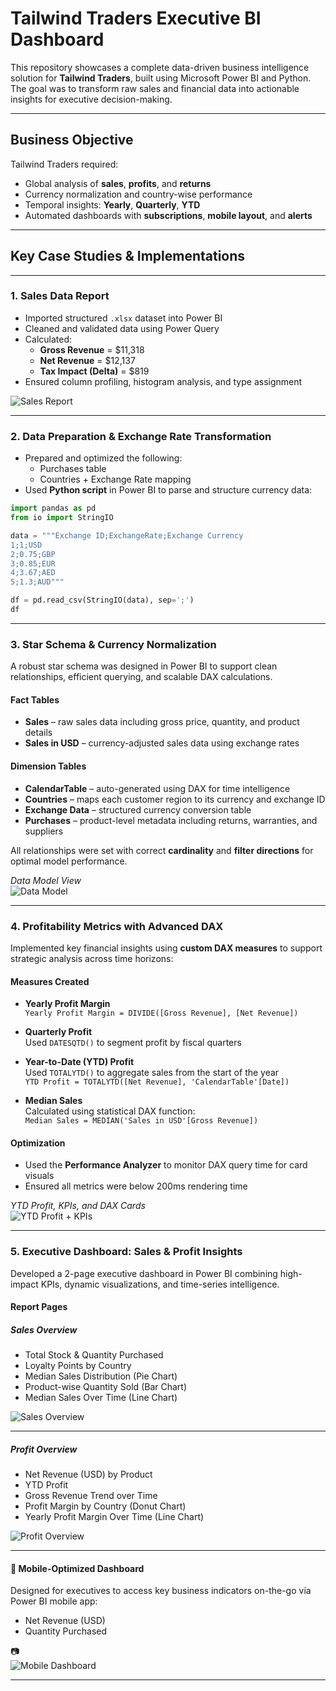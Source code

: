 # Tailwind Traders Executive BI Dashboard 

This repository showcases a complete data-driven business intelligence solution for **Tailwind Traders**, built using Microsoft Power BI and Python. The goal was to transform raw sales and financial data into actionable insights for executive decision-making.

---

##  Business Objective

Tailwind Traders required:
- Global analysis of **sales**, **profits**, and **returns**
- Currency normalization and country-wise performance
- Temporal insights: **Yearly**, **Quarterly**, **YTD**
- Automated dashboards with **subscriptions**, **mobile layout**, and **alerts**

---

## Key Case Studies & Implementations

---

### 1. **Sales Data Report**

- Imported structured `.xlsx` dataset into Power BI
- Cleaned and validated data using Power Query
- Calculated:
  - **Gross Revenue** = \$11,318
  - **Net Revenue** = \$12,137
  - **Tax Impact (Delta)** = \$819
- Ensured column profiling, histogram analysis, and type assignment

  
![Sales Report](assets/sales_report.png)

---

### 2. **Data Preparation & Exchange Rate Transformation**

- Prepared and optimized the following:
  - Purchases table
  - Countries + Exchange Rate mapping
- Used **Python script** in Power BI to parse and structure currency data:

```python
import pandas as pd
from io import StringIO

data = """Exchange ID;ExchangeRate;Exchange Currency
1;1;USD
2;0.75;GBP
3;0.85;EUR
4;3.67;AED
5;1.3;AUD"""

df = pd.read_csv(StringIO(data), sep=';')
df
```
---

### 3. **Star Schema & Currency Normalization**

A robust star schema was designed in Power BI to support clean relationships, efficient querying, and scalable DAX calculations.

####  Fact Tables
- **Sales** – raw sales data including gross price, quantity, and product details
- **Sales in USD** – currency-adjusted sales data using exchange rates

####  Dimension Tables
- **CalendarTable** – auto-generated using DAX for time intelligence
- **Countries** – maps each customer region to its currency and exchange ID
- **Exchange Data** – structured currency conversion table
- **Purchases** – product-level metadata including returns, warranties, and suppliers

All relationships were set with correct **cardinality** and **filter directions** for optimal model performance.

 *Data Model View*  
![Data Model](assets/data_model.png)

---

### 4. **Profitability Metrics with Advanced DAX**

Implemented key financial insights using **custom DAX measures** to support strategic analysis across time horizons:

####  Measures Created
- **Yearly Profit Margin**  
  `Yearly Profit Margin = DIVIDE([Gross Revenue], [Net Revenue])`

- **Quarterly Profit**  
  Used `DATESQTD()` to segment profit by fiscal quarters

- **Year-to-Date (YTD) Profit**  
  Used `TOTALYTD()` to aggregate sales from the start of the year  
  `YTD Profit = TOTALYTD([Net Revenue], 'CalendarTable'[Date])`

- **Median Sales**  
  Calculated using statistical DAX function:  
  `Median Sales = MEDIAN('Sales in USD'[Gross Revenue])`

####  Optimization
- Used the **Performance Analyzer** to monitor DAX query time for card visuals
- Ensured all metrics were below 200ms rendering time

 *YTD Profit, KPIs, and DAX Cards*  
![YTD Profit + KPIs](assets/ytd_profit_kpis.png)

---
### 5. **Executive Dashboard: Sales & Profit Insights**

Developed a 2-page executive dashboard in Power BI combining high-impact KPIs, dynamic visualizations, and time-series intelligence.

####  Report Pages

#####  **Sales Overview**
- Total Stock & Quantity Purchased
- Loyalty Points by Country
- Median Sales Distribution (Pie Chart)
- Product-wise Quantity Sold (Bar Chart)
- Median Sales Over Time (Line Chart)
  
![Sales Overview](assets/sales_overview.png)

---

#####  **Profit Overview**
- Net Revenue (USD) by Product
- YTD Profit
- Gross Revenue Trend over Time
- Profit Margin by Country (Donut Chart)
- Yearly Profit Margin Over Time (Line Chart)

  
![Profit Overview](assets/profit_overview.png)

---

#### 📱 Mobile-Optimized Dashboard

Designed for executives to access key business indicators on-the-go via Power BI mobile app:

- Net Revenue (USD)
- Quantity Purchased

📷  
![Mobile Dashboard](assets/mobile_optimzed_view.png)


---



